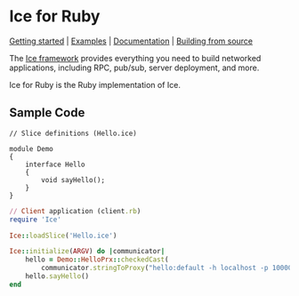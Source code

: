 # Ice for Ruby

[Getting started] | [Examples] | [Documentation] | [Building from source]

The [Ice framework] provides everything you need to build networked applications,
including RPC, pub/sub, server deployment, and more.

Ice for Ruby is the Ruby implementation of Ice.

## Sample Code

```slice
// Slice definitions (Hello.ice)

module Demo
{
    interface Hello
    {
        void sayHello();
    }
}
```

```ruby
// Client application (client.rb)
require 'Ice'

Ice::loadSlice('Hello.ice')

Ice::initialize(ARGV) do |communicator|
    hello = Demo::HelloPrx::checkedCast(
        communicator.stringToProxy("hello:default -h localhost -p 10000"))
    hello.sayHello()
end
```

[Getting started]: https://doc.zeroc.com/ice/3.7/hello-world-application/writing-an-ice-application-with-ruby
[Examples]: https://github.com/zeroc-ice/ice-demos/tree/3.7/ruby
[Documentation]: https://doc.zeroc.com/ice/3.7
[Building from source]: https://github.com/zeroc-ice/ice/blob/3.7/ruby/BUILDING.md
[Ice framework]: https://github.com/zeroc-ice/ice
